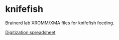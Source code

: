 # knifefish
Brainerd lab XROMM/XMA files for knifefish feeding.

[Digitization spreadsheet](https://docs.google.com/spreadsheets/d/1I3sPOnXtREn-hKa4gzUIkPRm4lMXhSOOwGqkHPo1QiQ/edit?usp=sharing)
